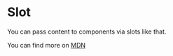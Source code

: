 # Slot

You can pass content to components via slots like that.

<repl-component id="mhm4lc943t581l1" donwload="true"></repl-component>

You can find more on [MDN](https://developer.mozilla.org/en-US/docs/Web/API/Web_components/Using_templates_and_slots)

